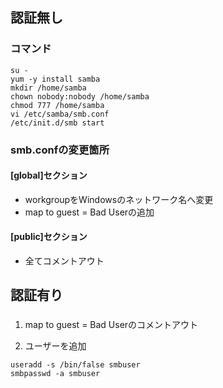 ## 認証無し

### コマンド

```
su -
yum -y install samba
mkdir /home/samba
chown nobody:nobody /home/samba
chmod 777 /home/samba
vi /etc/samba/smb.conf
/etc/init.d/smb start
```


### smb.confの変更箇所

#### [global]セクション

- workgroupをWindowsのネットワーク名へ変更
- map to guest = Bad Userの追加

#### [public]セクション

- 全てコメントアウト

## 認証有り

###

1. map to guest = Bad Userのコメントアウト

2. ユーザーを追加

```
useradd -s /bin/false smbuser
smbpasswd -a smbuser
```
